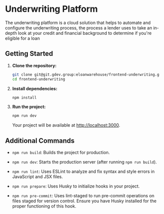 # Underwriting Platform

The underwriting platform is a cloud solution that helps to automate and configure the underwriting process, the process a lender uses to take an in-depth look at your credit and financial background to determine if you're eligible for a loan

## Getting Started

1. **Clone the repository:**

    ```bash
    git clone git@git.gdev.group:eloanwarehouse/frontend-underwriting.git
    cd frontend-underwriting
    ```

2. **Install dependencies:**

    ```bash
    npm install
    ```

3. **Run the project:**

    ```bash
    npm run dev
    ```

    Your project will be available at [http://localhost:3000](http://localhost:3000).

## Additional Commands

- `npm run build`: Builds the project for production.

- `npm run dev`: Starts the production server (after running `npm run build`).

- `npm run lint`: Uses ESLint to analyze and fix syntax and style errors in JavaScript and JSX files.

- `npm run prepare`: Uses Husky to initialize hooks in your project.

- `npm run pre-commit`: Uses lint-staged to run pre-commit operations on files staged for version control. Ensure you have Husky installed for the proper functioning of this hook.

